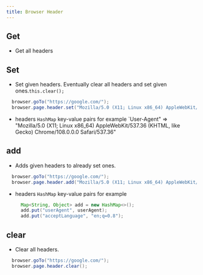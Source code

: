 ```yaml
---
title: Browser Header
---
```

## Get

- Get all headers

## Set

- Set given headers. Eventually clear all headers and set given ones.`this.clear();`

```java
  browser.goTo("https://google.com/");
  browser.page.header.set("Mozilla/5.0 (X11; Linux x86_64) AppleWebKit/537.36 (KHTML, like Gecko) Chrome/108.0.0.0 Safari/537.36");
```

- headers `HashMap` key-value pairs for example `User-Agent" => "Mozilla/5.0 (X11; Linux x86_64) AppleWebKit/537.36 (KHTML, like Gecko) Chrome/108.0.0.0 Safari/537.36"

## add

- Adds given headers to already set ones.

```java
  browser.goTo("https://google.com/");
  browser.page.header.add("Mozilla/5.0 (X11; Linux x86_64) AppleWebKit/537.36 (KHTML, like Gecko) Chrome/108.0.0.0 Safari/537.36");
```

- headers `HashMap` key-value pairs for example

  ```java
    Map<String, Object> add = new HashMap<>();
    add.put("userAgent", userAgent);
    add.put("acceptLanguage", "en;q=0.8");
  ```

## clear

- Clear all headers.

```java
  browser.goTo("https://google.com/");
  browser.page.header.clear();
```
